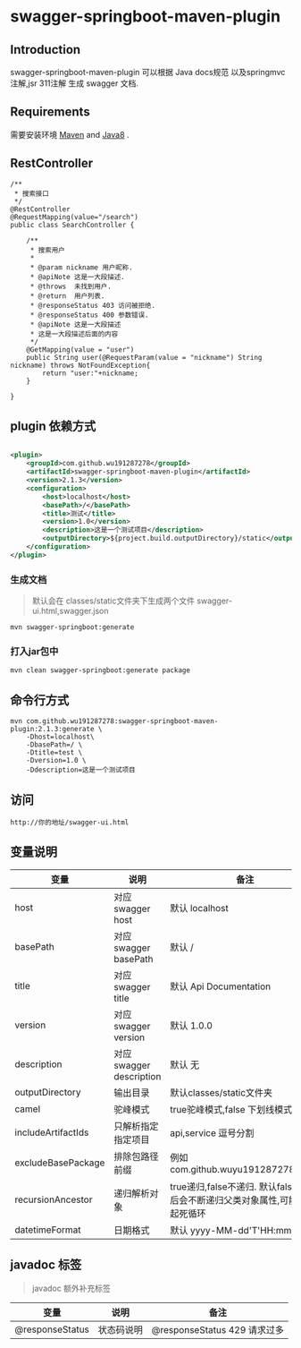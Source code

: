 # swagger-springboot-maven-plugin

## Introduction

swagger-springboot-maven-plugin 可以根据 Java docs规范 以及springmvc 注解,jsr 311注解 生成 swagger 文档.

## Requirements

需要安装环境 [Maven](https://maven.apache.org/)
and [Java8](https://www.oracle.com/technetwork/java/javase/downloads/jdk8-downloads-2133151.html) .

## RestController

```
/**
 * 搜索接口
 */
@RestController
@RequestMapping(value="/search")
public class SearchController {

    /**
     * 搜索用户
     *
     * @param nickname 用户昵称.
     * @apiNote 这是一大段描述.
     * @throws  未找到用户.
     * @return  用户列表.
     * @responseStatus 403 访问被拒绝.
     * @responseStatus 400 参数错误.
     * @apiNote 这是一大段描述
     * 这是一大段描述后面的内容
     */
    @GetMapping(value = "user")
    public String user(@RequestParam(value = "nickname") String nickname) throws NotFoundException{
        return "user:"+nickname;
    }

}
```

## plugin 依赖方式

```xml

<plugin>
    <groupId>com.github.wu191287278</groupId>
    <artifactId>swagger-springboot-maven-plugin</artifactId>
    <version>2.1.3</version>
    <configuration>
        <host>localhost</host>
        <basePath>/</basePath>
        <title>测试</title>
        <version>1.0</version>
        <description>这是一个测试项目</description>
        <outputDirectory>${project.build.outputDirectory}/static</outputDirectory>
    </configuration>
</plugin>
```

### 生成文档

> 默认会在 classes/static文件夹下生成两个文件 swagger-ui.html,swagger.json

```
mvn swagger-springboot:generate
```

### 打入jar包中

```
mvn clean swagger-springboot:generate package
```

## 命令行方式

```
mvn com.github.wu191287278:swagger-springboot-maven-plugin:2.1.3:generate \
    -Dhost=localhost\
    -DbasePath=/ \
    -Dtitle=test \
    -Dversion=1.0 \
    -Ddescription=这是一个测试项目
```

## 访问

```
http://你的地址/swagger-ui.html
```

## 变量说明

|变量|说明|备注|
|---|---|---|
|host|对应swagger host|默认 localhost|
|basePath|对应swagger basePath|默认 /|
|title|对应swagger title|默认 Api Documentation|
|version|对应swagger version|默认 1.0.0|
|description|对应swagger description|默认 无|
|outputDirectory|输出目录|默认classes/static文件夹|
|camel|驼峰模式|true驼峰模式,false 下划线模式|
|includeArtifactIds|只解析指定指定项目|api,service 逗号分割|
|excludeBasePackage|排除包路径前缀|例如 com.github.wuyu191287278.client|
|recursionAncestor|递归解析对象|true递归,false不递归. 默认false. 开启后会不断递归父类对象属性,可能会引起死循环|
|datetimeFormat|日期格式|默认 yyyy-MM-dd'T'HH:mm:ssZ |

## javadoc 标签

> javadoc 额外补充标签

|变量|说明|备注|
|---|---|---|
|@responseStatus|状态码说明|@responseStatus 429 请求过多|
